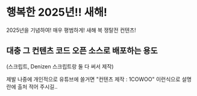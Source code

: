 # 행복한 2025년!! 새해!

2025년을 기념하여! 매우 평범하게!
새해 복 쟁탈전 컨텐츠!

## 대충 그 컨텐츠 코드 오픈 소스로 배포하는 용도
(스크립트, Denizen 스크립트랑 둘 다 써서 제작)

제발 나중에 개인적으로 유튜브에 쓸거면
"컨텐츠 제작 : 1COWOO" 이런식으로 설명란에 출처 적어 주시길..
